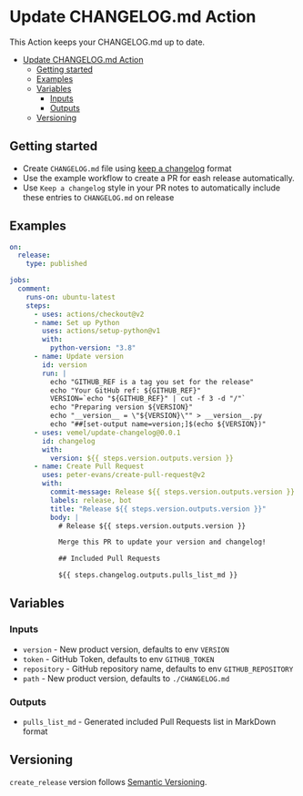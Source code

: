 # Update CHANGELOG.md Action

This Action keeps your CHANGELOG.md up to date.

- [Update CHANGELOG.md Action](#update-changelogmd-action)
  - [Getting started](#getting-started)
  - [Examples](#examples)
  - [Variables](#variables)
    - [Inputs](#inputs)
    - [Outputs](#outputs)
  - [Versioning](#versioning)

## Getting started

- Create `CHANGELOG.md` file using [keep a changelog](https://keepachangelog.com/en/1.0.0/) format
- Use the example workflow to create a PR for eash release automatically.
- Use `Keep a changelog` style in your PR notes to automatically include these
  entries to `CHANGELOG.md` on release

## Examples

```yaml
on:
  release:
    type: published

jobs:
  comment:
    runs-on: ubuntu-latest
    steps:
      - uses: actions/checkout@v2
      - name: Set up Python
        uses: actions/setup-python@v1
        with:
          python-version: "3.8"
      - name: Update version
        id: version
        run: |
          echo "GITHUB_REF is a tag you set for the release"
          echo "Your GitHub ref: ${GITHUB_REF}"
          VERSION=`echo "${GITHUB_REF}" | cut -f 3 -d "/"`
          echo "Preparing version ${VERSION}"
          echo "__version__ = \"${VERSION}\"" > __version__.py
          echo "##[set-output name=version;]$(echo ${VERSION})"
      - uses: vemel/update-changelog@0.0.1
        id: changelog
        with:
          version: ${{ steps.version.outputs.version }}
      - name: Create Pull Request
        uses: peter-evans/create-pull-request@v2
        with:
          commit-message: Release ${{ steps.version.outputs.version }}
          labels: release, bot
          title: "Release ${{ steps.version.outputs.version }}"
          body: |
            # Release ${{ steps.version.outputs.version }}

            Merge this PR to update your version and changelog!

            ## Included Pull Requests

            ${{ steps.changelog.outputs.pulls_list_md }}
```

## Variables

### Inputs

- `version` - New product version, defaults to env `VERSION`
- `token` - GitHub Token, defaults to env `GITHUB_TOKEN`
- `repository` - GitHub repository name, defaults to env `GITHUB_REPOSITORY`
- `path` - New product version, defaults to `./CHANGELOG.md`

### Outputs

- `pulls_list_md` - Generated included Pull Requests list in MarkDown format

## Versioning

`create_release` version follows [Semantic Versioning](https://semver.org/).
